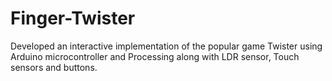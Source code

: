 # Finger-Twister

Developed an interactive implementation of the popular game Twister using Arduino microcontroller and Processing along with LDR sensor, Touch sensors and buttons.
